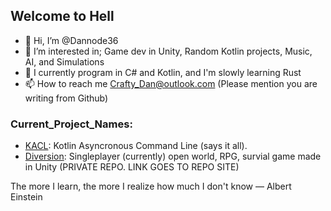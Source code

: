 ## Welcome to Hell
- 👋 Hi, I’m @Dannode36
- 👀 I’m interested in; Game dev in Unity, Random Kotlin projects, Music, AI, and Simulations
- 🌱 I currently program in C# and Kotlin, and I'm slowly learning Rust 
- 📫 How to reach me Crafty_Dan@outlook.com (Please mention you are writing from Github)
### Current_Project_Names: 
- [KACL](https://github.com/Dannode36/KACL): Kotlin Asyncronous Command Line (says it all).
- [Diversion](https://dannode36.github.io/Diversion/): Singleplayer (currently) open world, RPG, survial game made in Unity (PRIVATE REPO. LINK GOES TO REPO SITE)

The more I learn, the more I realize how much I don't know ― Albert Einstein
